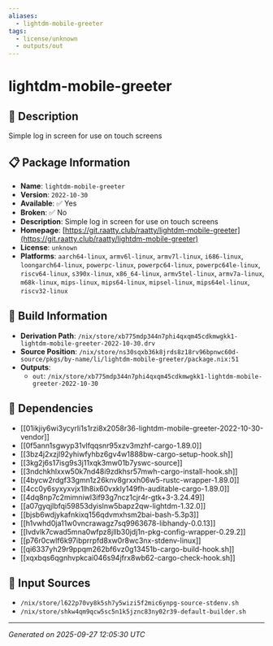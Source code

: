 ```yaml
---
aliases:
  - lightdm-mobile-greeter
tags:
  - license/unknown
  - outputs/out
---
```


# lightdm-mobile-greeter

## 📝 Description

Simple log in screen for use on touch screens

## 📋 Package Information

- **Name**: `lightdm-mobile-greeter`
- **Version**: `2022-10-30`
- **Available**: ✅ Yes
- **Broken**: ✅ No
- **Description**: Simple log in screen for use on touch screens
- **Homepage**: [https://git.raatty.club/raatty/lightdm-mobile-greeter](https://git.raatty.club/raatty/lightdm-mobile-greeter)
- **License**: `unknown`
- **Platforms**: `aarch64-linux`, `armv6l-linux`, `armv7l-linux`, `i686-linux`, `loongarch64-linux`, `powerpc-linux`, `powerpc64-linux`, `powerpc64le-linux`, `riscv64-linux`, `s390x-linux`, `x86_64-linux`, `armv5tel-linux`, `armv7a-linux`, `m68k-linux`, `mips-linux`, `mips64-linux`, `mipsel-linux`, `mips64el-linux`, `riscv32-linux`

## 🔧 Build Information

- **Derivation Path**: `/nix/store/xb775mdp344n7phi4qxqm45cdkmwgkk1-lightdm-mobile-greeter-2022-10-30.drv`
- **Source Position**: `/nix/store/ns30sqxb36k8jrds8z18rv96bpnwc60d-source/pkgs/by-name/li/lightdm-mobile-greeter/package.nix:51`
- **Outputs**:
  - `out`:  `/nix/store/xb775mdp344n7phi4qxqm45cdkmwgkk1-lightdm-mobile-greeter-2022-10-30`

## 🔗 Dependencies

- [[01ikjiy6wi3ycyrli1s1rzi8x2058r36-lightdm-mobile-greeter-2022-10-30-vendor]]
- [[0f5ann1sgwyp31vlfqqsnr95xzv3mzhf-cargo-1.89.0]]
- [[3bz4j2xzjl92yhiwfyhbz6gv4w1888bw-cargo-setup-hook.sh]]
- [[3kg2j6s17isg9s3j11xqk3mw01b7yswc-source]]
- [[3ndchkhlxxw50k7nd48i9zdkhsr57mwh-cargo-install-hook.sh]]
- [[4bycw2rdgf33gmn1z26knv8grxxh06w5-rustc-wrapper-1.89.0]]
- [[4cc0y6syxyxvjx1lh8ix60vxkly149fh-auditable-cargo-1.89.0]]
- [[4dq8np7c2mimniwl3if93g7ncz1cjr4r-gtk+3-3.24.49]]
- [[a07gyqjlbfqi59853dyislnw5bapz2qw-lightdm-1.32.0]]
- [[bjsb6wdjykafnkixq156qdvmxhsm2bai-bash-5.3p3]]
- [[h1vwhd0ja11w0vncrawagz7sq9963678-libhandy-0.0.13]]
- [[lvdvlk7cwad5mna0wfpz8jllb30jdj1n-pkg-config-wrapper-0.29.2]]
- [[p76r0cwlf6k97ibprrpfd8xw0r8wc3nx-stdenv-linux]]
- [[qi6337yh29r9ppqm262bf6vz0g13451b-cargo-build-hook.sh]]
- [[xqxbqs6qgnhvpkcai046s94jfrx8wb62-cargo-check-hook.sh]]

## 📁 Input Sources

- `/nix/store/l622p70vy8k5sh7y5wizi5f2mic6ynpg-source-stdenv.sh`
- `/nix/store/shkw4qm9qcw5sc5n1k5jznc83ny02r39-default-builder.sh`

---
*Generated on 2025-09-27 12:05:30 UTC*
